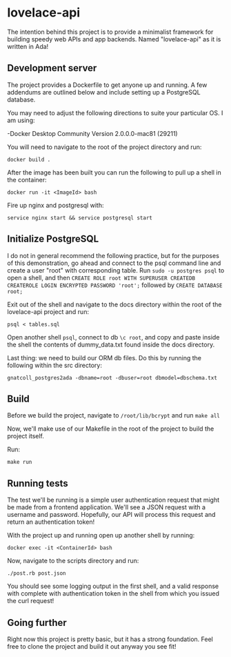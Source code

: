 # lovelace-api

The intention behind this project is to provide a minimalist framework for building speedy web APIs and app backends. Named "lovelace-api" as it is written in Ada! 

## Development server

The project provides a Dockerfile to get anyone up and running. A few addendums are outlined below and include setting up a PostgreSQL database.

You may need to adjust the following directions to suite your particular OS. I am using:

-Docker Desktop Community Version 2.0.0.0-mac81 (29211)

You will need to navigate to the root of the project directory and run:

```
docker build .
```

After the image has been built you can run the following to pull up a shell in the container:

```
docker run -it <ImageId> bash
```

Fire up nginx and postgresql with:

```
service nginx start && service postgresql start
```

## Initialize PostgreSQL

I do not in general recommend the following practice, but for the purposes of this demonstration, go ahead and connect to the psql command line and create a user "root" with corresponding table.
Run `sudo -u postgres psql` to open a shell, and then `CREATE ROLE root WITH SUPERUSER CREATEDB CREATEROLE LOGIN ENCRYPTED PASSWORD 'root';` followed by `CREATE DATABASE root;`

Exit out of the shell and navigate to the docs directory within the root of the lovelace-api project and run:

```
psql < tables.sql
```

Open another shell `psql`, connect to db `\c root`, and copy and paste inside the shell the contents of dummy_data.txt found inside the docs directory.

Last thing: we need to build our ORM db files. Do this by running the following within the src directory:

```
gnatcoll_postgres2ada -dbname=root -dbuser=root dbmodel=dbschema.txt
```

## Build

Before we build the project, navigate to `/root/lib/bcrypt` and run `make all`

Now, we'll make use of our Makefile in the root of the project to build the project itself. 

Run:

```
make run
```

## Running tests

The test we'll be running is a simple user authentication request that might be made from a frontend application. We'll see a JSON request with a username and password. Hopefully, our API will process this request and return an authentication token! 

With the project up and running open up another shell by running:

```
docker exec -it <ContainerId> bash
```

Now, navigate to the scripts directory and run:

```
./post.rb post.json
```

You should see some logging output in the first shell, and a valid response with complete with authentication token in the shell from which you issued the curl request!

## Going further

Right now this project is pretty basic, but it has a strong foundation. Feel free to clone the project and build it out anyway you see fit!
